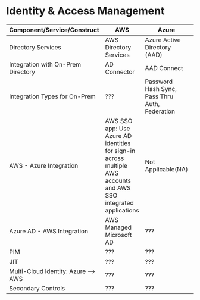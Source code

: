 # Identity & Access Management


| Component/Service/Construct| AWS | Azure | GCP | IBM |
|----------------------------|-----|-------|-----|-----|
| Directory Services| AWS Directory Services| Azure Active Directory (AAD) | ??? | ???|
| Integration with On-Prem Directory| AD Connector | AAD Connect| ??? | ???|
| Integration Types for On-Prem | ??? | Password Hash Sync, Pass Thru Auth, Federation| ??? | ???|
| AWS - Azure Integration| AWS SSO app: Use Azure AD identities for sign-in across multiple AWS accounts and AWS SSO integrated applications | Not Applicable(NA) | NA | NA|
| Azure AD - AWS Integration | AWS Managed Microsoft AD | ??? | ??? | ???|
| PIM| ??? | ??? | ??? | ???|
| JIT| ??? | ??? | ??? | ???|
| Multi-Cloud Identity: Azure --> AWS| ??? | ??? | ??? | ???|
| Secondary Controls| ??? | ??? | ??? | ???|




   



